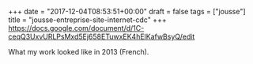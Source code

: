 +++
date = "2017-12-04T08:53:51+00:00"
draft = false
tags = ["jousse"]
title = "jousse-entreprise-site-internet-cdc"
+++
https://docs.google.com/document/d/1C-ceqQ3UxvURLPsMxd5Ej658ETuwxEK4hElKafwBsyQ/edit

What my work looked like in 2013 (French).
